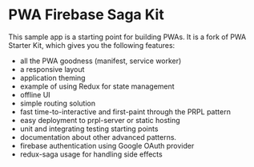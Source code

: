 # PWA Firebase Saga Kit

This sample app is a starting point for building PWAs. It is a fork of PWA Starter Kit, which gives you the following features:
- all the PWA goodness (manifest, service worker)
- a responsive layout
- application theming
- example of using Redux for state management
- offline UI
- simple routing solution
- fast time-to-interactive and first-paint through the PRPL pattern
- easy deployment to prpl-server or static hosting
- unit and integrating testing starting points
- documentation about other advanced patterns.
- firebase authentication using Google OAuth provider
- redux-saga usage for handling side effects
